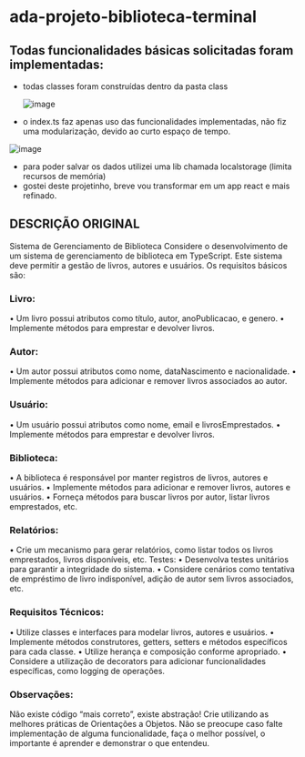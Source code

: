 # ada-projeto-biblioteca-terminal
## Todas funcionalidades básicas solicitadas foram implementadas:
- todas classes foram construídas dentro da pasta class
  
  ![image](https://github.com/bartomsilva/add-projeto-biblioteca-terminal/assets/106079184/988f67ff-82cd-44ef-8cf2-3c78c745a7d2)
  
- o index.ts faz apenas uso das funcionalidades implementadas, não fiz uma modularização, devido ao curto espaço de tempo.

![image](https://github.com/bartomsilva/add-projeto-biblioteca-terminal/assets/106079184/e098ea04-5b0b-4a42-8cc0-ef8bcb46ac42)

- para poder salvar os dados utilizei uma lib chamada localstorage (limita recursos de memória)
- gostei deste projetinho, breve vou transformar em um app react e mais refinado.
  

## DESCRIÇÃO ORIGINAL
Sistema de Gerenciamento de Biblioteca
Considere o desenvolvimento de um sistema de gerenciamento de biblioteca em TypeScript. Este 
sistema deve permitir a gestão de livros, autores e usuários. Os requisitos básicos são:
### Livro:
• Um livro possui atributos como título, autor, anoPublicacao, e genero.
• Implemente métodos para emprestar e devolver livros.

### Autor:
• Um autor possui atributos como nome, dataNascimento e nacionalidade.
• Implemente métodos para adicionar e remover livros associados ao autor.

### Usuário:
• Um usuário possui atributos como nome, email e livrosEmprestados.
• Implemente métodos para emprestar e devolver livros.

### Biblioteca:
• A biblioteca é responsável por manter registros de livros, autores e usuários.
• Implemente métodos para adicionar e remover livros, autores e usuários.
• Forneça métodos para buscar livros por autor, listar livros emprestados, etc.

### Relatórios:
• Crie um mecanismo para gerar relatórios, como listar todos os livros emprestados, livros 
disponíveis, etc.
Testes:
• Desenvolva testes unitários para garantir a integridade do sistema.
• Considere cenários como tentativa de empréstimo de livro indisponível, adição de autor sem 
livros associados, etc.

### Requisitos Técnicos:
• Utilize classes e interfaces para modelar livros, autores e usuários.
• Implemente métodos construtores, getters, setters e métodos específicos para cada classe.
• Utilize herança e composição conforme apropriado.
• Considere a utilização de decorators para adicionar funcionalidades específicas, como logging de 
operações.

### Observações:
Não existe código “mais correto”, existe abstração! Crie utilizando as melhores práticas de 
Orientações a Objetos.
Não se preocupe caso falte implementação de alguma funcionalidade, faça o melhor possível, o 
importante é aprender e demonstrar o que entendeu.


